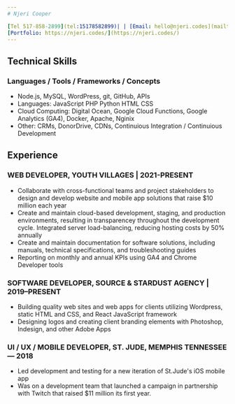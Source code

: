 ```yaml
---
# Njeri Cooper

[Tel 517-858-2899](tel:15178582899)| | [Email: hello@njeri.codes](mailto:hello@njeri.codes)
[Portfolio: https://njeri.codes/](https://njeri.codes/)
---
```


## Technical Skills

### Languages / Tools / Frameworks / Concepts

- Node.js, MySQL, WordPress, git, GitHub, APIs
- Languages: JavaScript PHP Python HTML CSS
- Cloud Computing: Digital Ocean, Google Cloud Functions, Google Analytics (GA4), Docker, Apache, Nginix
- Other: CRMs, DonorDrive, CDNs, Continuious Integration / Continuious Development

## Experience

### WEB DEVELOPER, YOUTH VILLAGES | 2021-PRESENT

- Collaborate with cross-functional teams and project stakeholders to design and develop website and mobile app solutions that raise $10 million each year
- Create and maintain cloud-based development, staging, and production environments, resulting in transparencey throughout the development cycle.
Integrated server load-balancing, reducing hosting costs by 50% annually
- Create and maintain documentation for software solutions, including manuals, technical specifications, and troubleshooting guides
- Reporting on monthly and annual KPIs using GA4 and Chrome Developer tools

### SOFTWARE DEVELOPER, SOURCE & STARDUST AGENCY | 2019–PRESENT

- Building quality web sites and web apps for clients utilizing Wordpress, static HTML and CSS, and React JavaScript framework
- Designing logos and creating client branding elements with Photoshop, Indesign, and other Adobe Apps

### UI / UX / MOBILE DEVELOPER, ST. JUDE, MEMPHIS TENNESSEE — 2018

- Led development and testing for a new iteration of St.Jude's iOS mobile app
- Was on a development team that launched a campaign in partnership with Twitch that raised $11 million its first year.